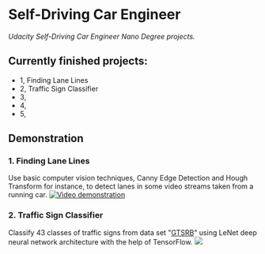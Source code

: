 # **Self-Driving Car Engineer**
*Udacity Self-Driving Car Engineer Nano Degree projects.*

## Currently finished projects:
- 1, Finding Lane Lines
- 2, Traffic Sign Classifier
- 3,
- 4,
- 5,

## Demonstration
### 1. Finding Lane Lines
Use basic computer vision techniques, Canny Edge Detection and Hough Transform for instance, to detect lanes in some video streams taken from a running car.
[![Video demonstration](https://raw.github.com/GabLeRoux/WebMole/master/ressources/WebMole_Youtube_Video.png)](https://youtu.be/aPmJB-JDuP0)

### 2. Traffic Sign Classifier
Classify 43 classes of traffic signs from data set "[GTSRB](http://benchmark.ini.rub.de/)" using LeNet deep neural network architecture with the help of TensorFlow.
![](./project_demonstration/project2_1.jpg)

